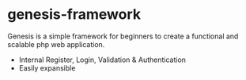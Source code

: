 # genesis-framework

Genesis is a simple framework for beginners to create a functional and scalable php web application.
- Internal Register, Login, Validation & Authentication
- Easily expansible
